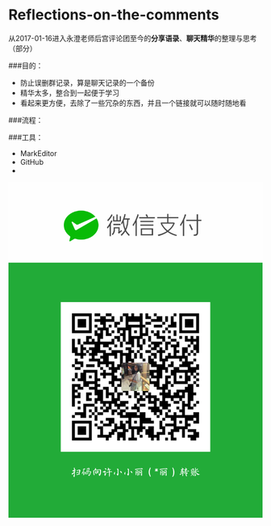 # Reflections-on-the-comments
从2017-01-16进入永澄老师后宫评论团至今的**分享语录**、**聊天精华**的整理与思考（部分）

###目的：

- 防止误删群记录，算是聊天记录的一个备份
- 精华太多，整合到一起便于学习
- 看起来更方便，去除了一些冗杂的东西，并且一个链接就可以随时随地看

###流程：

###工具：

- MarkEditor
- GitHub
- 

![](./_image/788680987727851794.png)
